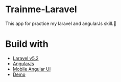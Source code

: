 # Trainme-Laravel
This app for practice my laravel and angularJs skill.:fallen_leaf:
# Build with
- [Laravel v5.2](https://laravel.com/docs/5.2)
- [AngularJs](https://angularjs.org/)
- [Mobile Angular UI](http://mobileangularui.com/)
- [Demo](http://goo.gl/NGr7c0)